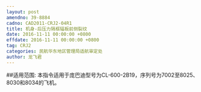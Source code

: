 ```yaml
---
layout: post
amendno: 39-8884
cadno: CAD2011-CRJ2-04R1
title: 机身-后压力隔框辐板前侧裂纹
date: 2016-11-11 00:00:00 +0800
effdate: 2016-11-11 00:00:00 +0800
tag: CRJ2
categories: 民航华东地区管理局适航审定处
author: 龙飞君
---
```


##适用范围:
本指令适用于庞巴迪型号为CL-600-2B19，序列号为7002至8025、8030和8034的飞机。

